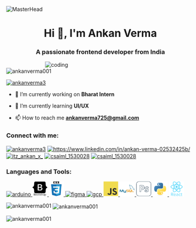![MasterHead](https://media.geeksforgeeks.org/wp-content/cdn-uploads/20201111215809/How-to-Become-a-Front-End-Developer-in-2020.png)
<h1 align="center">Hi 👋, I'm Ankan Verma</h1>
<h3 align="center">A passionate frontend developer from India</h3>
<img align="right" alt='coding' width="400" src="https://cdn.dribbble.com/users/1162077/screenshots/3848914/programmer.gif">

<p align="left"> <img src="https://komarev.com/ghpvc/?username=ankanverma001&label=Profile%20views&color=0e75b6&style=flat" alt="ankanverma001" /> </p>

<p align="left"> <a href="https://twitter.com/ankanverma3" target="blank"><img src="https://img.shields.io/twitter/follow/ankanverma3?logo=twitter&style=for-the-badge" alt="ankanverma3" /></a> </p>

- 🔭 I’m currently working on **Bharat Intern**

- 🌱 I’m currently learning **UI/UX**

- 📫 How to reach me **ankanverma725@gmail.com**

<h3 align="left">Connect with me:</h3>
<p align="left">
<a href="https://twitter.com/ankanverma3" target="blank"><img align="center" src="https://raw.githubusercontent.com/rahuldkjain/github-profile-readme-generator/master/src/images/icons/Social/twitter.svg" alt="ankanverma3" height="30" width="40" /></a>
<a href="https://linkedin.com/in/https://www.linkedin.com/in/ankan-verma-02532425b/" target="blank"><img align="center" src="https://raw.githubusercontent.com/rahuldkjain/github-profile-readme-generator/master/src/images/icons/Social/linked-in-alt.svg" alt="https://www.linkedin.com/in/ankan-verma-02532425b/" height="30" width="40" /></a>
<a href="https://instagram.com/itz_ankan_x_" target="blank"><img align="center" src="https://raw.githubusercontent.com/rahuldkjain/github-profile-readme-generator/master/src/images/icons/Social/instagram.svg" alt="itz_ankan_x_" height="30" width="40" /></a>
<a href="https://www.hackerrank.com/csaiml_1530028" target="blank"><img align="center" src="https://raw.githubusercontent.com/rahuldkjain/github-profile-readme-generator/master/src/images/icons/Social/hackerrank.svg" alt="csaiml_1530028" height="30" width="40" /></a>
<a href="https://www.leetcode.com/csaiml_1530028" target="blank"><img align="center" src="https://raw.githubusercontent.com/rahuldkjain/github-profile-readme-generator/master/src/images/icons/Social/leet-code.svg" alt="csaiml_1530028" height="30" width="40" /></a>
</p>

<h3 align="left">Languages and Tools:</h3>
<p align="left"> <a href="https://www.arduino.cc/" target="_blank" rel="noreferrer"> <img src="https://cdn.worldvectorlogo.com/logos/arduino-1.svg" alt="arduino" width="40" height="40"/> </a> <a href="https://getbootstrap.com" target="_blank" rel="noreferrer"> <img src="https://raw.githubusercontent.com/devicons/devicon/master/icons/bootstrap/bootstrap-plain-wordmark.svg" alt="bootstrap" width="40" height="40"/> </a> <a href="https://www.w3schools.com/css/" target="_blank" rel="noreferrer"> <img src="https://raw.githubusercontent.com/devicons/devicon/master/icons/css3/css3-original-wordmark.svg" alt="css3" width="40" height="40"/> </a> <a href="https://www.figma.com/" target="_blank" rel="noreferrer"> <img src="https://www.vectorlogo.zone/logos/figma/figma-icon.svg" alt="figma" width="40" height="40"/> </a> <a href="https://cloud.google.com" target="_blank" rel="noreferrer"> <img src="https://www.vectorlogo.zone/logos/google_cloud/google_cloud-icon.svg" alt="gcp" width="40" height="40"/> </a> <a href="https://developer.mozilla.org/en-US/docs/Web/JavaScript" target="_blank" rel="noreferrer"> <img src="https://raw.githubusercontent.com/devicons/devicon/master/icons/javascript/javascript-original.svg" alt="javascript" width="40" height="40"/> </a> <a href="https://www.mysql.com/" target="_blank" rel="noreferrer"> <img src="https://raw.githubusercontent.com/devicons/devicon/master/icons/mysql/mysql-original-wordmark.svg" alt="mysql" width="40" height="40"/> </a> <a href="https://www.photoshop.com/en" target="_blank" rel="noreferrer"> <img src="https://raw.githubusercontent.com/devicons/devicon/master/icons/photoshop/photoshop-line.svg" alt="photoshop" width="40" height="40"/> </a> <a href="https://www.python.org" target="_blank" rel="noreferrer"> <img src="https://raw.githubusercontent.com/devicons/devicon/master/icons/python/python-original.svg" alt="python" width="40" height="40"/> </a> <a href="https://reactjs.org/" target="_blank" rel="noreferrer"> <img src="https://raw.githubusercontent.com/devicons/devicon/master/icons/react/react-original-wordmark.svg" alt="react" width="40" height="40"/> </a> </p>

<p><img align="left" src="https://github-readme-stats.vercel.app/api/top-langs?username=ankanverma001&show_icons=true&locale=en&layout=compact" alt="ankanverma001" /></p>

<p>&nbsp;<img align="center" src="https://github-readme-stats.vercel.app/api?username=ankanverma001&show_icons=true&locale=en" alt="ankanverma001" /></p>

<p><img align="center" src="https://github-readme-streak-stats.herokuapp.com/?user=ankanverma001&" alt="ankanverma001" /></p>
